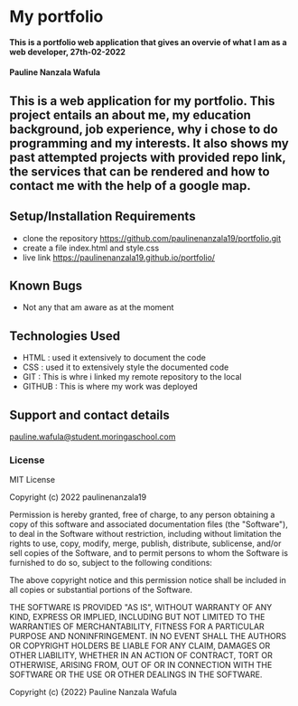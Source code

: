 # My portfolio
#### This is a portfolio web application that gives an overvie of what I am as a web developer, 27th-02-2022
#### Pauline Nanzala Wafula
## This is a web application for my portfolio. This project entails an about me, my education background, job experience, why i chose to do programming and my interests. It also shows my past attempted projects with provided repo link, the services that can be rendered and how to contact me with the help of a google map.
## Setup/Installation Requirements
* clone the repository
https://github.com/paulinenanzala19/portfolio.git
* create a file index.html and style.css
* live link
 https://paulinenanzala19.github.io/portfolio/
## Known Bugs
* Not any that am aware as at the moment

## Technologies Used
- HTML : used it extensively to document the code
- CSS  : used it to extensively style the documented code
- GIT  : This is whre i linked my remote repository to the local
- GITHUB : This is where my work was deployed
## Support and contact details
 pauline.wafula@student.moringaschool.com
### License
MIT License

Copyright (c) 2022 paulinenanzala19

Permission is hereby granted, free of charge, to any person obtaining a copy
of this software and associated documentation files (the "Software"), to deal
in the Software without restriction, including without limitation the rights
to use, copy, modify, merge, publish, distribute, sublicense, and/or sell
copies of the Software, and to permit persons to whom the Software is
furnished to do so, subject to the following conditions:

The above copyright notice and this permission notice shall be included in all
copies or substantial portions of the Software.

THE SOFTWARE IS PROVIDED "AS IS", WITHOUT WARRANTY OF ANY KIND, EXPRESS OR
IMPLIED, INCLUDING BUT NOT LIMITED TO THE WARRANTIES OF MERCHANTABILITY,
FITNESS FOR A PARTICULAR PURPOSE AND NONINFRINGEMENT. IN NO EVENT SHALL THE
AUTHORS OR COPYRIGHT HOLDERS BE LIABLE FOR ANY CLAIM, DAMAGES OR OTHER
LIABILITY, WHETHER IN AN ACTION OF CONTRACT, TORT OR OTHERWISE, ARISING FROM,
OUT OF OR IN CONNECTION WITH THE SOFTWARE OR THE USE OR OTHER DEALINGS IN THE
SOFTWARE.

Copyright (c) {2022}
Pauline Nanzala Wafula